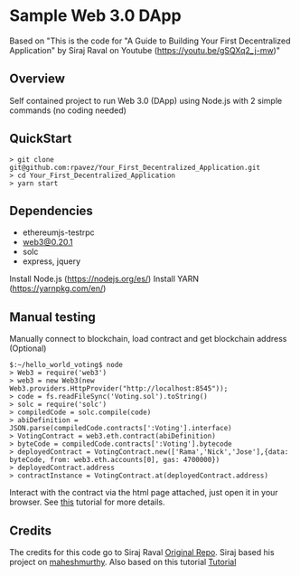 # Sample Web 3.0 DApp
Based on "This is the code for "A Guide to Building Your First Decentralized Application" by Siraj Raval on Youtube (https://youtu.be/gSQXq2_j-mw)"


## Overview

Self contained project to run Web 3.0 (DApp) using Node.js with 2 simple commands (no coding needed)

## QuickStart
```
> git clone git@github.com:rpavez/Your_First_Decentralized_Application.git
> cd Your_First_Decentralized_Application
> yarn start
```


## Dependencies

* ethereumjs-testrpc 
* web3@0.20.1
* solc
* express, jquery

Install Node.js (https://nodejs.org/es/)
Install YARN (https://yarnpkg.com/en/)


## Manual testing
Manually connect to blockchain, load contract and get blockchain address (Optional)
```
$:~/hello_world_voting$ node
> Web3 = require('web3')
> web3 = new Web3(new Web3.providers.HttpProvider("http://localhost:8545"));
> code = fs.readFileSync('Voting.sol').toString()
> solc = require('solc')
> compiledCode = solc.compile(code)
> abiDefinition = JSON.parse(compiledCode.contracts[':Voting'].interface)
> VotingContract = web3.eth.contract(abiDefinition)
> byteCode = compiledCode.contracts[':Voting'].bytecode
> deployedContract = VotingContract.new(['Rama','Nick','Jose'],{data: byteCode, from: web3.eth.accounts[0], gas: 4700000})
> deployedContract.address
> contractInstance = VotingContract.at(deployedContract.address)
```

Interact with the contract via the html page attached, just open it in your browser. See [this](https://medium.com/@mvmurthy/full-stack-hello-world-voting-ethereum-dapp-tutorial-part-1-40d2d0d807c2) tutorial for more details. 

## Credits

The credits for this code go to Siraj Raval [Original Repo](https://github.com/llSourcell/Your_First_Decentralized_Application).
Siraj based his project on [maheshmurthy](https://gist.github.com/maheshmurthy).
Also based on this tutorial [Tutorial](https://medium.com/@mvmurthy/full-stack-hello-world-voting-ethereum-dapp-tutorial-part-1-40d2d0d807c2)
